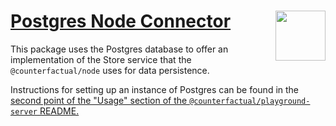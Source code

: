# [Postgres Node Connector](https://github.com/counterfactual/monorepo/packages/playground-server) <img align="right" src="../../logo.svg" height="80px" />

This package uses the Postgres database to offer an implementation of the Store service that the `@counterfactual/node` uses for data persistence.

Instructions for setting up an instance of Postgres can be found in the [second point of the "Usage" section of the `@counterfactual/playground-server` README.](../playground-server/README.md#Usage)
